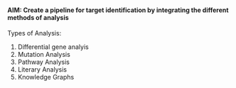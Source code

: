 #### AIM: Create a pipeline for target identification by integrating the different methods of analysis

Types of Analysis:
1) Differential gene analyis
2) Mutation Analysis
3) Pathway Analysis
4) Literary Analysis 
5) Knowledge Graphs


